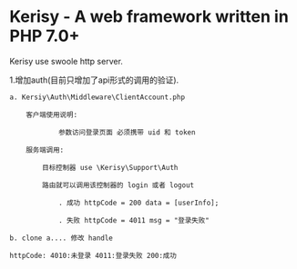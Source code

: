 Kerisy - A web framework written in PHP 7.0+
===========================================================

Kerisy use swoole http server.


1.增加auth(目前只增加了api形式的调用的验证).

    a. Kersiy\Auth\Middleware\ClientAccount.php

        客户端使用说明:

                参数访问登录页面 必须携带 uid 和 token

        服务端调用:

            目标控制器 use \Kerisy\Support\Auth

            路由就可以调用该控制器的 login 或者 logout

                . 成功 httpCode = 200 data = [userInfo];
                
                . 失败 httpCode = 4011 msg = "登录失败"

    b. clone a.... 修改 handle

    httpCode: 4010:未登录 4011:登录失败 200:成功